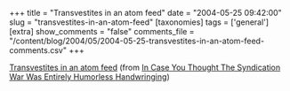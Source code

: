 +++
title = "Transvestites in an atom feed"
date = "2004-05-25 09:42:00"
slug = "transvestites-in-an-atom-feed"
[taxonomies]
tags = ['general']
[extra]
show_comments = "false"
comments_file = "/content/blog/2004/05/2004-05-25-transvestites-in-an-atom-feed-comments.csv"
+++

[Transvestites in an atom feed](http://weblogs.cs.cornell.edu/AllThingsDistributed/) (from [In Case You Thought The Syndication War Was Entirely Humorless Handwringing](http://www.freeke.org/ffg/humor/linkfarming/atomtransvestites.html))
